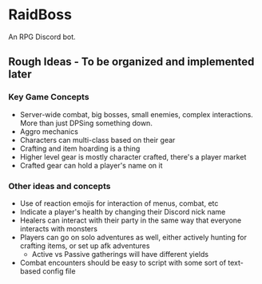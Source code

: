 # RaidBoss
An RPG Discord bot.

## Rough Ideas - To be organized and implemented later

### Key Game Concepts
* Server-wide combat, big bosses, small enemies, complex interactions. More than just DPSing something down.
* Aggro mechanics
* Characters can multi-class based on their gear
* Crafting and item hoarding is a thing
* Higher level gear is mostly character crafted, there's a player market
* Crafted gear can hold a player's name on it

### Other ideas and concepts
* Use of reaction emojis for interaction of menus, combat, etc
* Indicate a player's health by changing their Discord nick name
* Healers can interact with their party in the same way that everyone interacts with monsters
* Players can go on solo adventures as well, either actively hunting for crafting items, or set up afk adventures
  * Active vs Passive gatherings will have different yields
* Combat encounters should be easy to script with some sort of text-based config file
